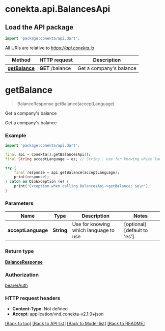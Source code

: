 # conekta.api.BalancesApi

## Load the API package
```dart
import 'package:conekta/api.dart';
```

All URIs are relative to *https://api.conekta.io*

Method | HTTP request | Description
------------- | ------------- | -------------
[**getBalance**](BalancesApi.md#getbalance) | **GET** /balance | Get a company&#39;s balance


# **getBalance**
> BalanceResponse getBalance(acceptLanguage)

Get a company's balance

Get a company's balance

### Example
```dart
import 'package:conekta/api.dart';

final api = Conekta().getBalancesApi();
final String acceptLanguage = es; // String | Use for knowing which language to use

try {
    final response = api.getBalance(acceptLanguage);
    print(response);
} catch on DioException (e) {
    print('Exception when calling BalancesApi->getBalance: $e\n');
}
```

### Parameters

Name | Type | Description  | Notes
------------- | ------------- | ------------- | -------------
 **acceptLanguage** | **String**| Use for knowing which language to use | [optional] [default to 'es']

### Return type

[**BalanceResponse**](BalanceResponse.md)

### Authorization

[bearerAuth](../README.md#bearerAuth)

### HTTP request headers

 - **Content-Type**: Not defined
 - **Accept**: application/vnd.conekta-v2.1.0+json

[[Back to top]](#) [[Back to API list]](../README.md#documentation-for-api-endpoints) [[Back to Model list]](../README.md#documentation-for-models) [[Back to README]](../README.md)

